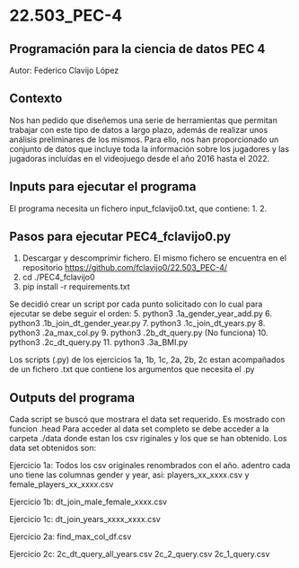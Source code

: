 # 22.503_PEC-4
## Programación para la ciencia de datos PEC 4
Autor: Federico Clavijo López

## Contexto
Nos han pedido que diseñemos una serie de herramientas que permitan trabajar con este tipo de datos a largo plazo, además de realizar unos análisis preliminares de los mismos. Para ello, nos han proporcionado un conjunto de datos que incluye toda la información sobre los jugadores y las jugadoras incluídas en el videojuego desde el año 2016 hasta el 2022.

## Inputs para ejecutar el programa
El programa necesita un fichero input_fclavijo0.txt, que contiene:
1. 
2. 

## Pasos para ejecutar PEC4_fclavijo0.py
1. Descargar y descomprimir fichero. El mismo fichero se encuentra en el repositorio https://github.com/fclavijo0/22.503_PEC-4/
2. cd ./PEC4_fclavijo0
3. pip install -r requirements.txt

Se decidió crear un script por cada punto solicitado con lo cual para ejecutar se debe seguir el orden: 
5. python3 .1a_gender_year_add.py
6. python3 .1b_join_dt_gender_year.py
7. python3 .1c_join_dt_years.py
8. python3 .2a_max_col.py
9. python3 .2b_dt_query.py (No funciona)
10. python3 .2c_dt_query.py
11. python3 .3a_BMI.py

Los scripts (.py) de los ejercicios 1a, 1b, 1c, 2a, 2b, 2c estan acompañados de un fichero .txt que contiene los argumentos que necesita el .py

## Outputs del programa
Cada script se buscó que mostrara el data set requerido. Es mostrado con funcion .head
Para acceder al data set completo se debe acceder a la carpeta ./data donde estan los csv riginales y los que se han obtenido. 
Los data set obtenidos son:

Ejercicio 1a:
Todos los csv originales renombrados con el año. adentro cada uno tiene las columnas gender y year, asi:
players_xx_xxxx.csv y female_players_xx_xxxx.csv

Ejercicio 1b:
dt_join_male_female_xxxx.csv

Ejercicio 1c:
dt_join_years_xxxx_xxxx.csv

Ejercicio 2a:
find_max_col_df.csv

Ejercicio 2c:
2c_dt_query_all_years.csv
2c_2_query.csv
2c_1_query.csv
